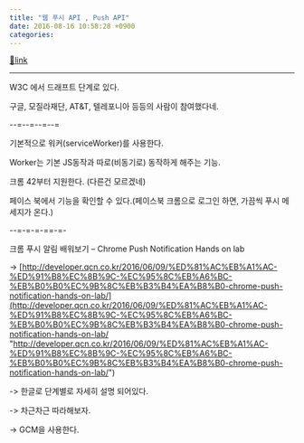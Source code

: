 ```yaml
---
title: "웹 푸시 API , Push API"
date: 2016-08-16 10:58:28 +0900
categories: 
---
```

[🔗link](http://www.mins01.com/mh/tech/read/1027)
***


W3C 에서 드래프트 단계로 있다.  


구글, 모질라재단, AT&amp;T, 텔레포니아 등등의 사람이 참여했다네.

  


--=--=--=--=

기본적으로 워커(serviceWorker)를 사용한다.

Worker는 기본 JS동작과 따로(비동기로) 동작하게 해주는 기능.

  


크롬 42부터 지원한다. (다른건 모르겠네)

  


페이스 북에서 기능을 확인할 수 있다.(페이스북 크롬으로 로그인 하면, 가끔씩 푸시 메세지가 온다.)

  
  


--=-=-=-==-=-

크롬 푸시 알림 배워보기 – Chrome Push Notification Hands on lab

-&gt; [http://developer.qcn.co.kr/2016/06/09/%ED%81%AC%EB%A1%AC-%ED%91%B8%EC%8B%9C-%EC%95%8C%EB%A6%BC-%EB%B0%B0%EC%9B%8C%EB%B3%B4%EA%B8%B0-chrome-push-notification-hands-on-lab/](http://developer.qcn.co.kr/2016/06/09/%ED%81%AC%EB%A1%AC-%ED%91%B8%EC%8B%9C-%EC%95%8C%EB%A6%BC-%EB%B0%B0%EC%9B%8C%EB%B3%B4%EA%B8%B0-chrome-push-notification-hands-on-lab/ "http://developer.qcn.co.kr/2016/06/09/%ED%81%AC%EB%A1%AC-%ED%91%B8%EC%8B%9C-%EC%95%8C%EB%A6%BC-%EB%B0%B0%EC%9B%8C%EB%B3%B4%EA%B8%B0-chrome-push-notification-hands-on-lab/")

-&gt; 한글로 단계별로 자세히 설명 되어있다.

-&gt; 차근차근 따라해보자. 

-&gt; GCM을 사용한다.

  
  
  



